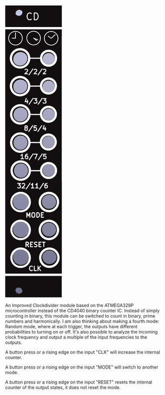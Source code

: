 ![](https://raw.githubusercontent.com/Fihdi/Eurorack/main/ClockDividerV2/CD_Front.png)

An Improved Clockdivider module based on the ATMEGA328P microcontroller instead of the CD4040 binary counter IC. Instead of simply counting in binary, this module can be switched to count in binary, prime numbers and harmonically. I am also thinking about making a fourth mode: Random mode, where at each trigger, the outputs have different probabilities to turning on or off. It's also possible to analyze the incoming clock frequency and output a multiple of the input frequencies to the outputs.


A button press or a rising edge on the input "CLK" will increase the internal counter.

A button press or a rising edge on the input "MODE" will switch to another mode.

A button press or a rising edge on the input "RESET" resets the internal counter of the output states, it does not reset the mode.
